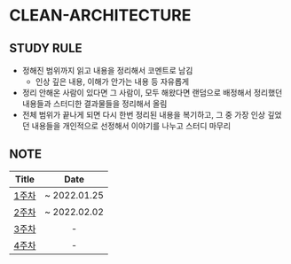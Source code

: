 # CLEAN-ARCHITECTURE


## STUDY RULE
* 정해진 범위까지 읽고 내용을 정리해서 코멘트로 남김
  * 인상 깊은 내용, 이해가 안가는 내용 등 자유롭게
* 정리 안해온 사람이 있다면 그 사람이, 모두 해왔다면 랜덤으로 배정해서 정리했던 내용들과 스터디한 결과물들을 정리해서 올림
* 전체 범위가 끝나게 되면 다시 한번 정리된 내용을 복기하고, 그 중 가장 인상 깊었던 내용들을 개인적으로 선정해서 이야기를 나누고 스터디 마무리


## NOTE

|Title|Date|
|:-----:|:---:|
|[1주차](https://github.com/Study-LKHO/CLEAN-ARCHITECTURE/blob/main/Note/1.md)|~ 2022.01.25|
|[2주차](https://github.com/Study-LKHO/CLEAN-ARCHITECTURE/blob/main/Note/2.md)|~ 2022.02.02|
|[3주차](https://github.com/Study-LKHO/CLEAN-ARCHITECTURE/blob/main/Note/3.md)|-|
|[4주차](https://github.com/Study-LKHO/CLEAN-ARCHITECTURE/blob/main/Note/4.md)|-|
